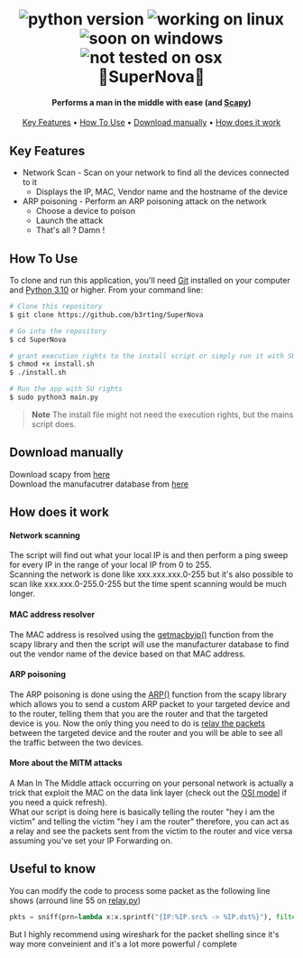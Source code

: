 <h1 align="center">
  <img
     src="https://img.shields.io/badge/Python%20Version-3.10-yellow"
     alt="python version">
  <img
     src="https://img.shields.io/badge/Linux-%E2%9C%94-purple"
     alt="working on linux">
  <img
     src="https://img.shields.io/badge/Windows-%F0%9F%A4%94-red"
     alt="soon on windows">
  <img
     src="https://img.shields.io/badge/OSX-%E2%9D%8C-blue"
     alt="not tested on osx">
  <br>
  🌌SuperNova🌌
  <br>
</h1>

<h4 align="center">Performs a man in the middle with ease (and <a href="https://github.com/secdev/scapy" target="_blank">Scapy</a>)</h4>


<p align="center">
  <a href="#key-features">Key Features</a> •
  <a href="#how-to-use">How To Use</a> •
  <a href="#download-manually">Download manually</a> •
  <a href="#how-does-it-work">How does it work</a>
</p>

<!-- ![screenshot](http://thing.gif) -->

## Key Features

* Network Scan - Scan on your network to find all the devices connected to it
  - Displays the IP, MAC, Vendor name and the hostname of the device
* ARP poisoning - Perform an ARP poisoning attack on the network
  - Choose a device to poison
  - Launch the attack
  - That's all ? Damn !

## How To Use

To clone and run this application, you'll need [Git](https://git-scm.com) installed on your computer and [Python 3.10](https://www.python.org/) or higher.  From your command line:

```bash
# Clone this repository
$ git clone https://github.com/b3rt1ng/SuperNova

# Go into the repository
$ cd SuperNova

# grant execution rights to the install script or simply run it with SU rights
$ chmod +x install.sh
$ ./install.sh

# Run the app with SU rights
$ sudo python3 main.py
```

> **Note**
> The install file might not need the execution rights, but the mains script does.


## Download manually

Download scapy from [here](https://scapy.net/download/)  
Download the manufacutrer database from [here](https://gitlab.com/wireshark/wireshark/raw/master/manuf)

## How does it work

#### Network scanning

The script will find out what your local IP is and then perform a ping sweep for every IP in the range of your local IP from 0 to 255.  
Scanning the network is done like xxx.xxx.xxx.0-255 but it's also possible to scan like xxx.xxx.0-255.0-255 but the time spent scanning would be much longer.

#### MAC address resolver

The MAC address is resolved using the [getmacbyip()](https://scapy.readthedocs.io/en/latest/routing.html#get-mac-by-ip) function from the scapy library and then the script will use the manufacturer database to find out the vendor name of the device based on that MAC address.

#### ARP poisoning

The ARP poisoning is done using the [ARP()](https://scapy.readthedocs.io/en/latest/api/scapy.layers.l2.html#arp) function from the scapy library which allows you to send a custom ARP packet to your targeted device and to the router, telling them that you are the router and that the targeted device is you. Now the only thing you need to do is [relay the packets](https://en.wikipedia.org/wiki/Packet_forwarding) between the targeted device and the router and you will be able to see all the traffic between the two devices.

#### More about the MITM attacks  
A Man In The Middle attack occurring on your personal network is actually a trick that exploit the MAC on the data link layer (check out the [OSI model](https://en.wikipedia.org/wiki/OSI_model) if you need a quick refresh).  
What our script is doing here is basically telling the router "hey i am the victim" and telling the victim "hey i am the router" therefore, you can act as a relay and see the packets sent from the victim to the router and vice versa assuming you've set your IP Forwarding on.

## Useful to know  

You can modify the code to process some packet as the following line shows (arround line 55 on [relay.py](https://github.com/b3rt1ng/SuperNova/edit/main/relay.py))
``` python
pkts = sniff(prn=lambda x:x.sprintf("{IP:%IP.src% -> %IP.dst%}"), filter=f"ip host {self.victim_ip} and not arp")
```
But I highly recommend using wireshark for the packet shelling since it's way more conveinient and it's a lot more powerful / complete
